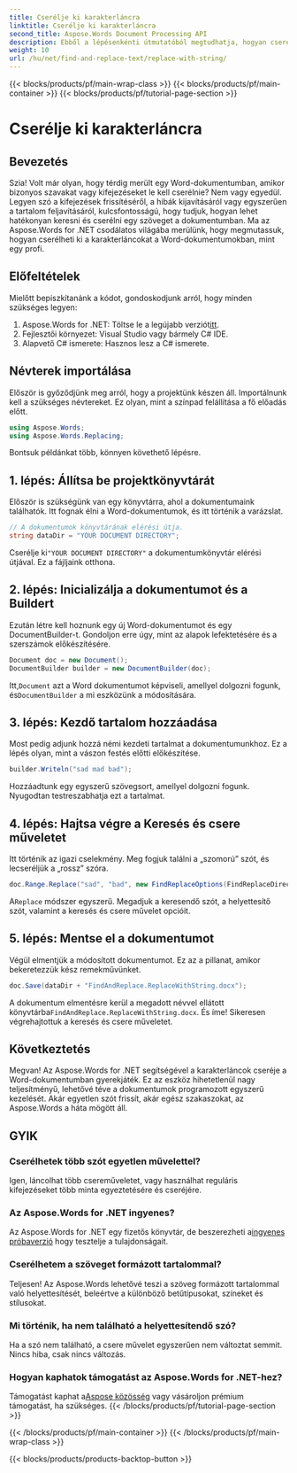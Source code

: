 ```yaml
---
title: Cserélje ki karakterláncra
linktitle: Cserélje ki karakterláncra
second_title: Aspose.Words Document Processing API
description: Ebből a lépésenkénti útmutatóból megtudhatja, hogyan cserélheti le a karakterláncokat Word dokumentumokban az Aspose.Words for .NET használatával. Tökéletes azoknak a fejlesztőknek, akik automatizálni szeretnék a dokumentumszerkesztést.
weight: 10
url: /hu/net/find-and-replace-text/replace-with-string/
---
```


{{< blocks/products/pf/main-wrap-class >}}
{{< blocks/products/pf/main-container >}}
{{< blocks/products/pf/tutorial-page-section >}}

# Cserélje ki karakterláncra


## Bevezetés

Szia! Volt már olyan, hogy térdig merült egy Word-dokumentumban, amikor bizonyos szavakat vagy kifejezéseket le kell cserélnie? Nem vagy egyedül. Legyen szó a kifejezések frissítéséről, a hibák kijavításáról vagy egyszerűen a tartalom feljavításáról, kulcsfontosságú, hogy tudjuk, hogyan lehet hatékonyan keresni és cserélni egy szöveget a dokumentumban. Ma az Aspose.Words for .NET csodálatos világába merülünk, hogy megmutassuk, hogyan cserélheti ki a karakterláncokat a Word-dokumentumokban, mint egy profi.

## Előfeltételek

Mielőtt bepiszkítanánk a kódot, gondoskodjunk arról, hogy minden szükséges legyen:

1.  Aspose.Words for .NET: Töltse le a legújabb verziót[itt](https://releases.aspose.com/words/net/).
2. Fejlesztői környezet: Visual Studio vagy bármely C# IDE.
3. Alapvető C# ismerete: Hasznos lesz a C# ismerete.

## Névterek importálása

Először is győződjünk meg arról, hogy a projektünk készen áll. Importálnunk kell a szükséges névtereket. Ez olyan, mint a színpad felállítása a fő előadás előtt.

```csharp
using Aspose.Words;
using Aspose.Words.Replacing;
```

Bontsuk példánkat több, könnyen követhető lépésre.

## 1. lépés: Állítsa be projektkönyvtárát

Először is szükségünk van egy könyvtárra, ahol a dokumentumaink találhatók. Itt fognak élni a Word-dokumentumok, és itt történik a varázslat.

```csharp
// A dokumentumok könyvtárának elérési útja.
string dataDir = "YOUR DOCUMENT DIRECTORY";
```

 Cserélje ki`"YOUR DOCUMENT DIRECTORY"` a dokumentumkönyvtár elérési útjával. Ez a fájljaink otthona.

## 2. lépés: Inicializálja a dokumentumot és a Buildert

Ezután létre kell hoznunk egy új Word-dokumentumot és egy DocumentBuilder-t. Gondoljon erre úgy, mint az alapok lefektetésére és a szerszámok előkészítésére.

```csharp
Document doc = new Document();
DocumentBuilder builder = new DocumentBuilder(doc);
```

 Itt,`Document` azt a Word dokumentumot képviseli, amellyel dolgozni fogunk, és`DocumentBuilder` a mi eszközünk a módosítására.

## 3. lépés: Kezdő tartalom hozzáadása

Most pedig adjunk hozzá némi kezdeti tartalmat a dokumentumunkhoz. Ez a lépés olyan, mint a vászon festés előtti előkészítése.

```csharp
builder.Writeln("sad mad bad");
```

Hozzáadtunk egy egyszerű szövegsort, amellyel dolgozni fogunk. Nyugodtan testreszabhatja ezt a tartalmat.

## 4. lépés: Hajtsa végre a Keresés és csere műveletet

Itt történik az igazi cselekmény. Meg fogjuk találni a „szomorú” szót, és lecseréljük a „rossz” szóra.

```csharp
doc.Range.Replace("sad", "bad", new FindReplaceOptions(FindReplaceDirection.Forward));
```

 A`Replace` módszer egyszerű. Megadjuk a keresendő szót, a helyettesítő szót, valamint a keresés és csere művelet opcióit.

## 5. lépés: Mentse el a dokumentumot

Végül elmentjük a módosított dokumentumot. Ez az a pillanat, amikor bekeretezzük kész remekművünket.

```csharp
doc.Save(dataDir + "FindAndReplace.ReplaceWithString.docx");
```

 A dokumentum elmentésre kerül a megadott névvel ellátott könyvtárba`FindAndReplace.ReplaceWithString.docx`. És íme! Sikeresen végrehajtottuk a keresés és csere műveletet.

## Következtetés

Megvan! Az Aspose.Words for .NET segítségével a karakterláncok cseréje a Word-dokumentumban gyerekjáték. Ez az eszköz hihetetlenül nagy teljesítményű, lehetővé téve a dokumentumok programozott egyszerű kezelését. Akár egyetlen szót frissít, akár egész szakaszokat, az Aspose.Words a háta mögött áll.

## GYIK

### Cserélhetek több szót egyetlen művelettel?
Igen, láncolhat több csereműveletet, vagy használhat reguláris kifejezéseket több minta egyeztetésére és cseréjére.

### Az Aspose.Words for .NET ingyenes?
 Az Aspose.Words for .NET egy fizetős könyvtár, de beszerezheti a[ingyenes próbaverzió](https://releases.aspose.com/) hogy tesztelje a tulajdonságait.

### Cserélhetem a szöveget formázott tartalommal?
Teljesen! Az Aspose.Words lehetővé teszi a szöveg formázott tartalommal való helyettesítését, beleértve a különböző betűtípusokat, színeket és stílusokat.

### Mi történik, ha nem található a helyettesítendő szó?
Ha a szó nem található, a csere művelet egyszerűen nem változtat semmit. Nincs hiba, csak nincs változás.

### Hogyan kaphatok támogatást az Aspose.Words for .NET-hez?
 Támogatást kaphat a[Aspose közösség](https://forum.aspose.com/c/words/8) vagy vásároljon prémium támogatást, ha szükséges.
{{< /blocks/products/pf/tutorial-page-section >}}

{{< /blocks/products/pf/main-container >}}
{{< /blocks/products/pf/main-wrap-class >}}

{{< blocks/products/products-backtop-button >}}

